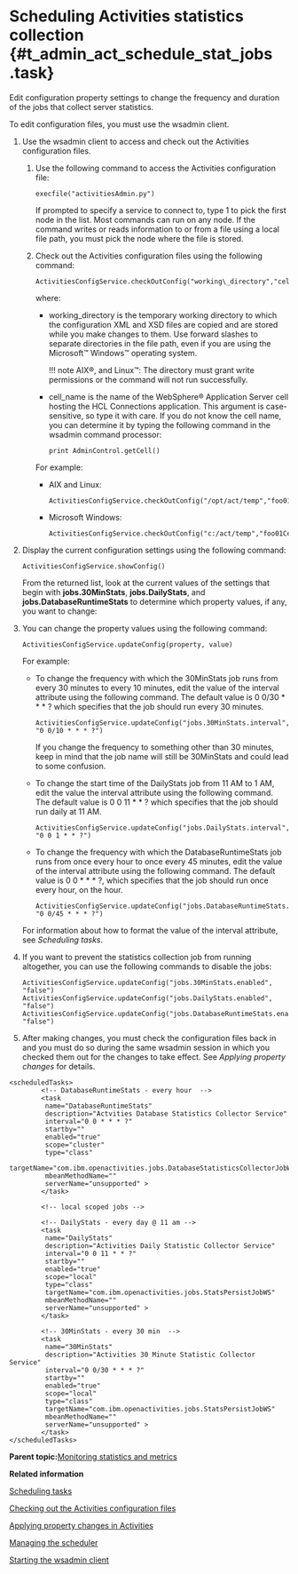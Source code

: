 # Scheduling Activities statistics collection {#t_admin_act_schedule_stat_jobs .task}

Edit configuration property settings to change the frequency and duration of the jobs that collect server statistics.

To edit configuration files, you must use the wsadmin client.

1.  Use the wsadmin client to access and check out the Activities configuration files.

    1.  Use the following command to access the Activities configuration file:

        ```
        execfile("activitiesAdmin.py")
        ```

        If prompted to specify a service to connect to, type 1 to pick the first node in the list. Most commands can run on any node. If the command writes or reads information to or from a file using a local file path, you must pick the node where the file is stored.

    2.  Check out the Activities configuration files using the following command:

        ```
        ActivitiesConfigService.checkOutConfig("working\_directory","cell\_name")
        
        ```

        where:

        -   working\_directory is the temporary working directory to which the configuration XML and XSD files are copied and are stored while you make changes to them. Use forward slashes to separate directories in the file path, even if you are using the Microsoft™ Windows™ operating system.

            !!! note
    AIX®, and Linux™: The directory must grant write permissions or the command will not run successfully.

        -   cell\_name is the name of the WebSphere® Application Server cell hosting the HCL Connections application. This argument is case-sensitive, so type it with care. If you do not know the cell name, you can determine it by typing the following command in the wsadmin command processor:

            ```
            print AdminControl.getCell()
            ```

        For example:

        -   AIX and Linux:

            ```
            ActivitiesConfigService.checkOutConfig("/opt/act/temp","foo01Cell01")
            ```

        -   Microsoft Windows:

            ```
            ActivitiesConfigService.checkOutConfig("c:/act/temp","foo01Cell01")
            ```

2.  Display the current configuration settings using the following command:

    ```
    ActivitiesConfigService.showConfig() 
    
    ```

    From the returned list, look at the current values of the settings that begin with **jobs.30MinStats**, **jobs.DailyStats**, and **jobs.DatabaseRuntimeStats** to determine which property values, if any, you want to change:

3.  You can change the property values using the following command:

    ```
    ActivitiesConfigService.updateConfig(property, value)
    ```

    For example:

    -   To change the frequency with which the 30MinStats job runs from every 30 minutes to every 10 minutes, edit the value of the interval attribute using the following command. The default value is 0 0/30 \* \* \* ? which specifies that the job should run every 30 minutes.

        ```
        ActivitiesConfigService.updateConfig("jobs.30MinStats.interval", "0 0/10 * * * ?")
        ```

        If you change the frequency to something other than 30 minutes, keep in mind that the job name will still be 30MinStats and could lead to some confusion.

    -   To change the start time of the DailyStats job from 11 AM to 1 AM, edit the value the interval attribute using the following command. The default value is 0 0 11 \* \* ? which specifies that the job should run daily at 11 AM.

        ```
        ActivitiesConfigService.updateConfig("jobs.DailyStats.interval", "0 0 1 * * ?")
        ```

    -   To change the frequency with which the DatabaseRuntimeStats job runs from once every hour to once every 45 minutes, edit the value of the interval attribute using the following command. The default value is 0 0 \* \* \* ?, which specifies that the job should run once every hour, on the hour.

        ```
        ActivitiesConfigService.updateConfig("jobs.DatabaseRuntimeStats.interval", "0 0/45 * * * ?")
        ```

    For information about how to format the value of the interval attribute, see *Scheduling tasks*.

4.  If you want to prevent the statistics collection job from running altogether, you can use the following commands to disable the jobs:

    ```
    ActivitiesConfigService.updateConfig("jobs.30MinStats.enabled", "false")
    ActivitiesConfigService.updateConfig("jobs.DailyStats.enabled", "false")
    ActivitiesConfigService.updateConfig("jobs.DatabaseRuntimeStats.enabled", "false")
    ```

5.  After making changes, you must check the configuration files back in and you must do so during the same wsadmin session in which you checked them out for the changes to take effect. See *Applying property changes* for details.


```
<scheduledTasks>
        <!-- DatabaseRuntimeStats - every hour  -->
        <task 
         name="DatabaseRuntimeStats" 
         description="Actvities Database Statistics Collector Service"
         interval="0 0 * * * ?" 
         startby="" 
         enabled="true" 
         scope="cluster" 
         type="class"
         targetName="com.ibm.openactivities.jobs.DatabaseStatisticsCollectorJobWS" 
         mbeanMethodName="" 
         serverName="unsupported" >
        </task>

        <!-- local scoped jobs -->
         
        <!-- DailyStats - every day @ 11 am -->
        <task 
         name="DailyStats" 
         description="Activities Daily Statistic Collector Service"
         interval="0 0 11 * * ?" 
         startby="" 
         enabled="true" 
         scope="local" 
         type="class" 
         targetName="com.ibm.openactivities.jobs.StatsPersistJobWS" 
         mbeanMethodName="" 
         serverName="unsupported" >
        </task>
                   
        <!-- 30MinStats - every 30 min  -->
        <task 
         name="30MinStats" 
         description="Activities 30 Minute Statistic Collector Service"
         interval="0 0/30 * * * ?" 
         startby="" 
         enabled="true" 
         scope="local"  
         type="class"
         targetName="com.ibm.openactivities.jobs.StatsPersistJobWS" 
         mbeanMethodName="" 
         serverName="unsupported" >
        </task>
</scheduledTasks>

```

**Parent topic:**[Monitoring statistics and metrics](../admin/t_admin_act_collecting_statistics.md)

**Related information**  


[Scheduling tasks](../admin/c_admin_common_was_scheduler.md)

[Checking out the Activities configuration files](../admin/t_admin_act_checkout_config_file.md)

[Applying property changes in Activities](../admin/t_admin_act_save_changes.md)

[Managing the scheduler](../admin/t_admin_act_manage_scheduler.md)

[Starting the wsadmin client](t_admin_wsadmin_starting.md)

